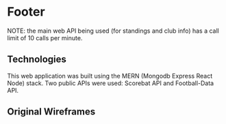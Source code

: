 # Footer

NOTE: the main web API being used (for standings and club info) has a call limit of 10 calls per minute.

## Technologies

This web application was built using the MERN (Mongodb Express React Node) stack. Two public APIs were used: Scorebat API and Football-Data API.

## Original Wireframes



